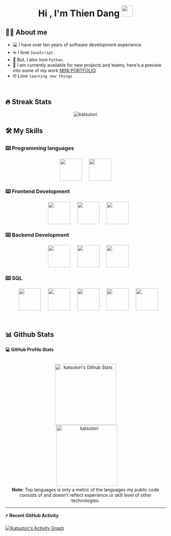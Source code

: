 <h1 align="center">Hi , I'm Thien Dang <img src="https://media.giphy.com/media/hvRJCLFzcasrR4ia7z/giphy.gif" width="35"></h1>


## :technologist:  About me
- :computer: I have over ten years of software development experience.
- :coffee: I love `JavaScript`.
- :snake: But, I also love `Python`.
- 🤝 I am currently available for new projects and teams, here's a preview into some of my work [MINI PORTFOLIO](http://10outtathien.com/).
- :nerd_face: Love `learning new things`

<br>

## 🔥 Streak Stats
<p align="center"><img src="https://github-readme-streak-stats.herokuapp.com/?user=katsutori&theme=radical" alt="katsutori" /></p>


## 🛠️ My Skills

### ⌨️ Programming languages

<p align="center"> 
  &emsp; 
  <img height='70' align='center'src="https://cdn.jsdelivr.net/gh/devicons/devicon/icons/javascript/javascript-original.svg" />
  &emsp;
  <img height='70' align='center' src="https://cdn.jsdelivr.net/gh/devicons/devicon/icons/python/python-original-wordmark.svg" />
  &emsp;
</p>

### ⌨️ Frontend Development
<p align="center"> 
  &emsp; 
  <img height='70' align='center' src="https://cdn.jsdelivr.net/gh/devicons/devicon/icons/react/react-original.svg" />
  &emsp;
  <img height='70' align='center' src="https://cdn.jsdelivr.net/gh/devicons/devicon/icons/html5/html5-original.svg" />
  &emsp;
  <img height='70' align='center' src="https://cdn.jsdelivr.net/gh/devicons/devicon/icons/css3/css3-original.svg" />
</p>

### ⌨️ Backend Development
<p align="center"> 
  &emsp; 
  <img height='70' align='center' src="https://cdn.jsdelivr.net/gh/devicons/devicon/icons/express/express-original.svg" />
  &emsp;
  <img height='70' align='center' src="https://cdn.jsdelivr.net/gh/devicons/devicon/icons/nodejs/nodejs-original.svg" />
  &emsp;
 <img height='70' align='center' src="https://cdn.jsdelivr.net/gh/devicons/devicon/icons/flask/flask-original.svg" />

</p>

### ⌨️ SQL
<p align="center"> 
&emsp; 
<img height='70' align='center' src="https://cdn.jsdelivr.net/gh/devicons/devicon/icons/postgresql/postgresql-original.svg" />
&emsp;
<img height='70' align='center' src="https://cdn.jsdelivr.net/gh/devicons/devicon/icons/mysql/mysql-original.svg" />
&emsp;
<img height='70' align='center' src="https://cdn.jsdelivr.net/gh/devicons/devicon/icons/mongodb/mongodb-original.svg" />
&emsp;
<img height='70' align='center' src="https://cdn.jsdelivr.net/gh/devicons/devicon/icons/sequelize/sequelize-original.svg" />
&emsp;
<img height='70' align='center' src="https://cdn.jsdelivr.net/gh/devicons/devicon/icons/sqlalchemy/sqlalchemy-original.svg" />
</p>

 
<br/>

## 📊 Github Stats



  <summary><b>💻 GitHub Profile Stats</b></summary>
  <br/>
  <p align="center">
    <img alt="katsutori's Github Stats" src="https://github-readme-stats.vercel.app/api?username=katsutori&show_icons=true&count_private=true&theme=algolia" height="192px"/>
<br/>
  &nbsp;
	  <img src="https://github-readme-stats.vercel.app/api/top-langs?username=katsutori&langs_count=10&show_icons=true&locale=en&layout=compact&theme=algolia" alt="katsutori" height="192px"/>
  <br/>
  <b>Note:</b> Top languages is only a metric of the languages my public code consists of and doesn't reflect experience or skill level of other technologies.
  </p>

----

  <summary><b>⚡ Recent GitHub Activity</b></summary>
  <br/>
   <a href="https://github.com/katsutori"><img alt="Katsutori's Activity Graph" src="https://activity-graph.herokuapp.com/graph?username=katsutori&custom_title=katsutori's%20Contribution%20Graph&theme=react-dark" /></a>
  <br/>


<br/>
